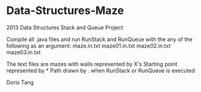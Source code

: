 Data-Structures-Maze
====================

2013 Data Structures Stack and Queue Project

Compile all .java files and run RunStack and RunQueue with the any of the following as an argument:
maze.in.txt
maze01.in.txt
maze02.in.txt
maze03.in.txt

The text files are mazes with walls represented by X's
Starting point represented by *
Path drawn by . when RunStack or RunQueue is executed


Doris Tang
